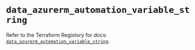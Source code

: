# `data_azurerm_automation_variable_string`

Refer to the Terraform Registory for docs: [`data_azurerm_automation_variable_string`](https://www.terraform.io/docs/providers/azurerm/d/automation_variable_string).
